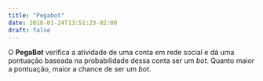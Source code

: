 ```yaml
---
title: "Pegabot"
date: 2018-01-24T13:51:23-02:00
draft: false
---
```


O **PegaBot** verifica a atividade de uma conta em rede social e dá uma pontuação baseada na probabilidade dessa conta ser um _bot_. Quanto maior a pontuação, maior a chance de ser um _bot_.
